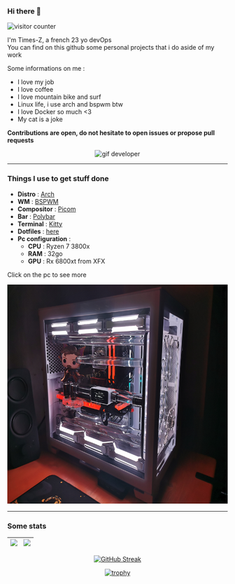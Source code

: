 ### Hi there 👋

<img alt="visitor counter" src="https://komarev.com/ghpvc/?username=Times-Z" />

I'm Times-Z, a french 23 yo devOps  
You can find on this github some personal projects that i do aside of my work

Some informations on me :

- I love my job
- I love coffee
- I love mountain bike and surf
- Linux life, i use arch and bspwm btw
- I love Docker so much <3
- My cat is a joke

**Contributions are open, do not hesitate to open issues or propose pull requests**

<div align="center">
  <img alt="gif developer" height="190em" src="https://media.giphy.com/media/xT5LMTwuWXEb7G8pTa/giphy.gif"/>
</div>

---

### Things I use to get stuff done

- **Distro** : [Arch](https://archlinux.org/)
- **WM** : [BSPWM](https://github.com/baskerville/bspwm)
- **Compositor** : [Picom](https://github.com/yshui/picom)
- **Bar** : [Polybar](https://github.com/polybar/polybar)
- **Terminal** : [Kitty](https://github.com/kovidgoyal/kitty)
- **Dotfiles** : [here](https://github.com/Times-Z/dotfiles)
- **Pc configuration** :
  - **CPU** : Ryzen 7 3800x
  - **RAM** : 32go
  - **GPU** : Rx 6800xt from XFX


Click on the pc to see more

<a href="https://imgur.com/gallery/oUU65tk"><img alt="Config" height="500em" src="./.img/newconfig.jpg"/></a>


---

### Some stats

| <img height="180em" src="https://github-readme-stats-eight-theta.vercel.app/api?username=Times-Z&show_icons=true&theme=react&include_all_commits=true&locale=fr"/> | <img height="180em" src="https://github-readme-stats-eight-theta.vercel.app/api/top-langs/?username=Times-Z&layout=compact&langs_count=8&theme=react&locale=fr"/> |
| ------------------------------------------------------------------------------------------------------------------------------------------------------------------ | ----------------------------------------------------------------------------------------------------------------------------------------------------------------- |

<div align="center">

[![GitHub Streak](https://github-readme-streak-stats.herokuapp.com/?user=Times-Z&theme=dark)](https://git.io/streak-stats)

[![trophy](https://github-profile-trophy.vercel.app/?username=Times-Z&theme=onedark)](https://github.com/ryo-ma/github-profile-trophy)

</div>
